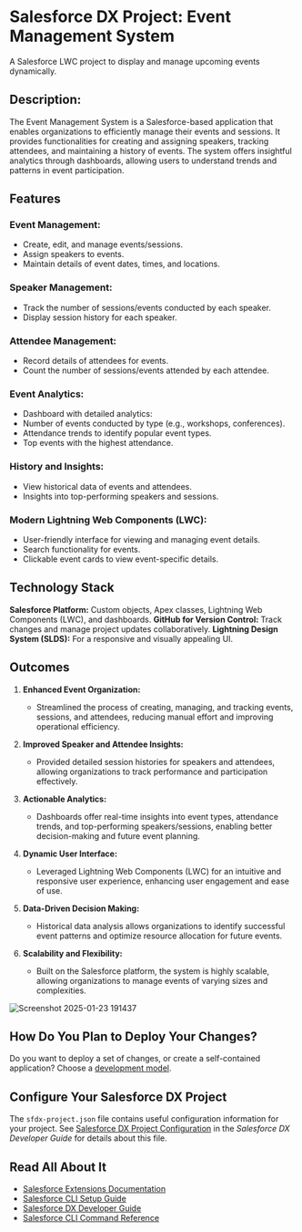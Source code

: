 # Salesforce DX Project: Event Management System
A Salesforce LWC project to display and manage upcoming events dynamically.

## Description:
The Event Management System is a Salesforce-based application that enables organizations to efficiently manage their events and sessions. It provides functionalities for creating and assigning speakers, tracking attendees, and maintaining a history of events. The system offers insightful analytics through dashboards, allowing users to understand trends and patterns in event participation.

## Features
### Event Management:
  * Create, edit, and manage events/sessions.
  * Assign speakers to events.
  * Maintain details of event dates, times, and locations.

### Speaker Management:
  * Track the number of sessions/events conducted by each speaker.
  * Display session history for each speaker.

### Attendee Management:
  * Record details of attendees for events.
  * Count the number of sessions/events attended by each attendee.

### Event Analytics:
  * Dashboard with detailed analytics:
  * Number of events conducted by type (e.g., workshops, conferences).
  * Attendance trends to identify popular event types.
  * Top events with the highest attendance.

### History and Insights:
  * View historical data of events and attendees.
  * Insights into top-performing speakers and sessions.

### Modern Lightning Web Components (LWC):
  * User-friendly interface for viewing and managing event details.
  * Search functionality for events.
  * Clickable event cards to view event-specific details.

## Technology Stack
  **Salesforce Platform:** Custom objects, Apex classes, Lightning Web Components (LWC), and dashboards.
  **GitHub for Version Control:** Track changes and manage project updates collaboratively.
  **Lightning Design System (SLDS):** For a responsive and visually appealing UI.

## Outcomes
1. **Enhanced Event Organization:**  
   - Streamlined the process of creating, managing, and tracking events, sessions, and attendees, reducing manual effort and improving operational efficiency.  

2. **Improved Speaker and Attendee Insights:**  
   - Provided detailed session histories for speakers and attendees, allowing organizations to track performance and participation effectively.  

3. **Actionable Analytics:**  
   - Dashboards offer real-time insights into event types, attendance trends, and top-performing speakers/sessions, enabling better decision-making and future event planning.  

4. **Dynamic User Interface:**  
   - Leveraged Lightning Web Components (LWC) for an intuitive and responsive user experience, enhancing user engagement and ease of use.  

5. **Data-Driven Decision Making:**  
   - Historical data analysis allows organizations to identify successful event patterns and optimize resource allocation for future events.  

6. **Scalability and Flexibility:**  
   - Built on the Salesforce platform, the system is highly scalable, allowing organizations to manage events of varying sizes and complexities.

![Screenshot 2025-01-23 191437](https://github.com/user-attachments/assets/1d7505b7-f7bd-4a31-af52-7a8e8048cab1)


## How Do You Plan to Deploy Your Changes?

Do you want to deploy a set of changes, or create a self-contained application? Choose a [development model](https://developer.salesforce.com/tools/vscode/en/user-guide/development-models).

## Configure Your Salesforce DX Project

The `sfdx-project.json` file contains useful configuration information for your project. See [Salesforce DX Project Configuration](https://developer.salesforce.com/docs/atlas.en-us.sfdx_dev.meta/sfdx_dev/sfdx_dev_ws_config.htm) in the _Salesforce DX Developer Guide_ for details about this file.

## Read All About It

- [Salesforce Extensions Documentation](https://developer.salesforce.com/tools/vscode/)
- [Salesforce CLI Setup Guide](https://developer.salesforce.com/docs/atlas.en-us.sfdx_setup.meta/sfdx_setup/sfdx_setup_intro.htm)
- [Salesforce DX Developer Guide](https://developer.salesforce.com/docs/atlas.en-us.sfdx_dev.meta/sfdx_dev/sfdx_dev_intro.htm)
- [Salesforce CLI Command Reference](https://developer.salesforce.com/docs/atlas.en-us.sfdx_cli_reference.meta/sfdx_cli_reference/cli_reference.htm)
